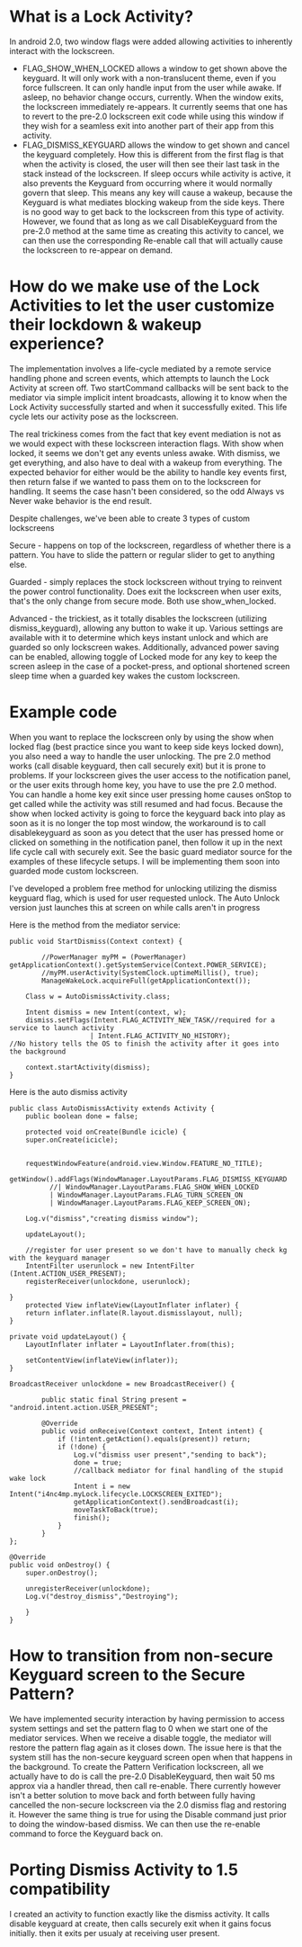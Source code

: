 # What is a Lock Activity? #

In android 2.0, two window flags were added allowing activities to inherently interact with the lockscreen.
  * FLAG\_SHOW\_WHEN\_LOCKED allows a window to get shown above the keyguard. It will only work with a non-translucent theme, even if you force fullscreen. It can only handle input from the user while awake. If asleep, no behavior change occurs, currently. When the window exits, the lockscreen immediately re-appears. It currently seems that one has to revert to the pre-2.0 lockscreen exit code while using this window if they wish for a seamless exit into another part of their app from this activity.
  * FLAG\_DISMISS\_KEYGUARD allows the window to get shown and cancel the keyguard completely. How this is different from the first flag is that when the activity is closed, the user will then see their last task in the stack instead of the lockscreen. If sleep occurs while activity is active, it also prevents the Keyguard from occurring where it would normally govern that sleep. This means any key will cause a wakeup, because the Keyguard is what mediates blocking wakeup from the side keys. There is no good way to get back to the lockscreen from this type of activity. However, we found that as long as we call DisableKeyguard from the pre-2.0 method at the same time as creating this activity to cancel, we can then use the corresponding Re-enable call that will actually cause the lockscreen to re-appear on demand.

# How do we make use of the Lock Activities to let the user customize their lockdown & wakeup experience? #
The implementation involves a life-cycle mediated by a remote service handling phone and screen events, which attempts to launch the Lock Activity at screen off. Two startCommand callbacks will be sent back to the mediator via simple implicit intent broadcasts, allowing it to know when the Lock Activity successfully started and when it successfully exited. This life cycle lets our activity pose as the lockscreen.

The real trickiness comes from the fact that key event mediation is not as we would expect with these lockscreen interaction flags. With show when locked, it seems we don't get any events unless awake. With dismiss, we get everything, and also have to deal with a wakeup from everything. The expected behavior for either would be the ability to handle key events first, then return false if we wanted to pass them on to the lockscreen for handling. It seems the case hasn't been considered, so the odd Always vs Never wake behavior is the end result.

Despite challenges, we've been able to create 3 types of custom lockscreens

Secure - happens on top of the lockscreen, regardless of whether there is a pattern. You have to slide the pattern or regular slider to get to anything else.

Guarded - simply replaces the stock lockscreen without trying to reinvent the power control functionality. Does exit the lockscreen when user exits, that's the only change from secure mode. Both use show\_when\_locked.

Advanced - the trickiest, as it totally disables the lockscreen (utilizing dismiss\_keyguard), allowing any button to wake it up. Various settings are available with it to determine which keys instant unlock and which are guarded so only lockscreen wakes. Additionally, advanced power saving can be enabled, allowing toggle of Locked mode for any key to keep the screen asleep in the case of a pocket-press, and optional shortened screen sleep time when a guarded key wakes the custom lockscreen.

# Example code #

When you want to replace the lockscreen only by using the show when locked flag (best practice since you want to keep side keys locked down), you also need a way to handle the user unlocking. The pre 2.0 method works (call disable keyguard, then call securely exit) but it is prone to problems. If your lockscreen gives the user access to the notification panel, or the user exits through home key, you have to use the pre 2.0 method. You can handle a home key exit since user pressing home causes onStop to get called while the activity was still resumed and had focus. Because the show when locked activity is going to force the keyguard back into play as soon as it is no longer the top most window, the workaround is to call disablekeyguard as soon as you detect that the user has pressed home or clicked on something in the notification panel, then follow it up in the next life cycle call with securely exit. See the basic guard mediator source for the examples of these lifecycle setups. I will be implementing them soon into guarded mode custom lockscreen.

I've developed a problem free method for unlocking utilizing the dismiss keyguard flag, which is used for user requested unlock. The Auto Unlock version just launches this at screen on while calls aren't in progress

Here is the method from the mediator service:

```
public void StartDismiss(Context context) {
            
    	//PowerManager myPM = (PowerManager) getApplicationContext().getSystemService(Context.POWER_SERVICE);
        //myPM.userActivity(SystemClock.uptimeMillis(), true);
    	ManageWakeLock.acquireFull(getApplicationContext());
    	
    Class w = AutoDismissActivity.class; 
                  
    Intent dismiss = new Intent(context, w);
    dismiss.setFlags(Intent.FLAG_ACTIVITY_NEW_TASK//required for a service to launch activity
                    | Intent.FLAG_ACTIVITY_NO_HISTORY);
//No history tells the OS to finish the activity after it goes into the background
                    
    context.startActivity(dismiss);
}
```

Here is the auto dismiss activity

```
public class AutoDismissActivity extends Activity {
	public boolean done = false;
    
    protected void onCreate(Bundle icicle) {
    super.onCreate(icicle);

    
    requestWindowFeature(android.view.Window.FEATURE_NO_TITLE);
    getWindow().addFlags(WindowManager.LayoutParams.FLAG_DISMISS_KEYGUARD
  		  //| WindowManager.LayoutParams.FLAG_SHOW_WHEN_LOCKED
  		  | WindowManager.LayoutParams.FLAG_TURN_SCREEN_ON
  		  | WindowManager.LayoutParams.FLAG_KEEP_SCREEN_ON);
    
    Log.v("dismiss","creating dismiss window");
    
    updateLayout();
    
    //register for user present so we don't have to manually check kg with the keyguard manager
    IntentFilter userunlock = new IntentFilter (Intent.ACTION_USER_PRESENT);
    registerReceiver(unlockdone, userunlock);

}      
    protected View inflateView(LayoutInflater inflater) {
    return inflater.inflate(R.layout.dismisslayout, null);
}

private void updateLayout() {
    LayoutInflater inflater = LayoutInflater.from(this);

    setContentView(inflateView(inflater));
}

BroadcastReceiver unlockdone = new BroadcastReceiver() {
	    
	    public static final String present = "android.intent.action.USER_PRESENT";

	    @Override
	    public void onReceive(Context context, Intent intent) {
	    	if (!intent.getAction().equals(present)) return;
	    	if (!done) {
	    		Log.v("dismiss user present","sending to back");
	    		done = true;
	    		//callback mediator for final handling of the stupid wake lock
	            Intent i = new Intent("i4nc4mp.myLock.lifecycle.LOCKSCREEN_EXITED");
	            getApplicationContext().sendBroadcast(i);
	    	   	moveTaskToBack(true);
	    	   	finish();
	    	}
	    }
};

@Override
public void onDestroy() {
    super.onDestroy();      
   
    unregisterReceiver(unlockdone);
    Log.v("destroy_dismiss","Destroying");

    }
}
```


# How to transition from non-secure Keyguard screen to the Secure Pattern? #
We have implemented security interaction by having permission to access system settings and set the pattern flag to 0 when we start one of the mediator services. When we receive a disable toggle, the mediator will restore the pattern flag again as it closes down. The issue here is that the system still has the non-secure keyguard screen open when that happens in the background.
To create the Pattern Verification lockscreen, all we actually have to do is call the pre-2.0 DisableKeyguard, then wait 50 ms approx via a handler thread, then call re-enable.  There currently however isn't a better solution to move back and forth between fully having cancelled the non-secure lockscreen via the 2.0 dismiss flag and restoring it. However the same thing is true for using the Disable command just prior to doing the window-based dismiss. We can then use the re-enable command to force the Keyguard back on.

# Porting Dismiss Activity to 1.5 compatibility #
I created an activity to function exactly like the dismiss activity. It calls disable keyguard at create, then calls securely exit when it gains focus initially. then it exits per usualy at receiving user present.